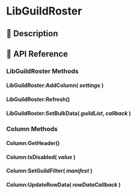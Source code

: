 # LibGuildRoster

## :triangular_flag_on_post: Description

## :triangular_flag_on_post: API Reference

### LibGuildRoster Methods

#### LibGuildRoster:AddColumn( _settings_ )

#### LibGuildRoster:Refresh()

#### LibGuildRoster:SetBulkData( _guildList_, _callback_ )

### Column Methods

#### Column:GetHeader()

#### Column:IsDisabled( _value_ )

#### Column:SetGuildFilter( _manifest_ )

#### Column:UpdateRowData( _rowDataCallback_ )